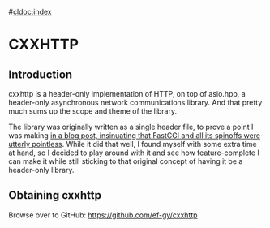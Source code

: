 #<cldoc:index>

# CXXHTTP

## Introduction

cxxhttp is a header-only implementation of HTTP, on top of asio.hpp, a
header-only asynchronous network communications library. And that pretty much
sums up the scope and theme of the library.

The library was originally written as a single header file, to prove a point I
was making [in a blog post, insinuating that FastCGI and all its spinoffs were
utterly pointless](https://ef.gy/fastcgi-is-pointless). While it did that well,
I found myself with some extra time at hand, so I decided to play around with it
and see how feature-complete I can make it while still sticking to that original
concept of having it be a header-only library.

## Obtaining cxxhttp

Browse over to GitHub: https://github.com/ef-gy/cxxhttp

